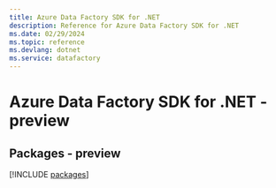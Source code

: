 ```yaml
---
title: Azure Data Factory SDK for .NET
description: Reference for Azure Data Factory SDK for .NET
ms.date: 02/29/2024
ms.topic: reference
ms.devlang: dotnet
ms.service: datafactory
---
```

# Azure Data Factory SDK for .NET - preview
## Packages - preview
[!INCLUDE [packages](data-factory-index.md)]